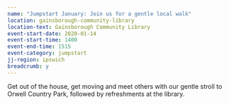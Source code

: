 ```yaml
---
name: "Jumpstart January: Join us for a gentle local walk"
location: gainsborough-community-library
location-text: Gainsborough Community Library
event-start-date: 2020-01-14
event-start-time: 1400
event-end-time: 1515
event-category: jumpstart
jj-region: ipswich
breadcrumb: y
---
```


Get out of the house, get moving and meet others with our gentle stroll to Orwell Country Park, followed by refreshments at the library.
